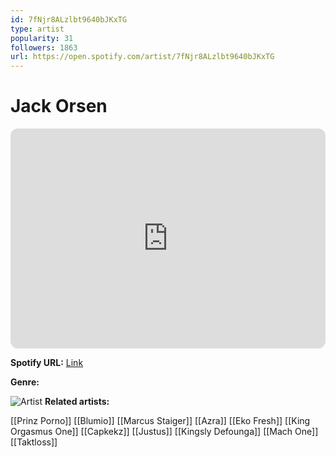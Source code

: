 ```yaml
---
id: 7fNjr8ALzlbt9640bJKxTG
type: artist
popularity: 31
followers: 1863
url: https://open.spotify.com/artist/7fNjr8ALzlbt9640bJKxTG
---
```

# Jack Orsen

<iframe style="border-radius:12px" src="https://open.spotify.com/embed/artist/7fNjr8ALzlbt9640bJKxTG" width="100%" height="352" frameBorder="0" allowfullscreen="" allow="autoplay; clipboard-write; encrypted-media; fullscreen; picture-in-picture" loading="lazy"></iframe>

**Spotify URL:** [Link](https://open.spotify.com/artist/7fNjr8ALzlbt9640bJKxTG)

**Genre:** 

![Artist](https://i.scdn.co/image/ab6761610000e5eb0de3c674b6a7e733f72401a3)
**Related artists:**

[[Prinz Porno]]
[[Blumio]]
[[Marcus Staiger]]
[[Azra]]
[[Eko Fresh]]
[[King Orgasmus One]]
[[Capkekz]]
[[Justus]]
[[Kingsly Defounga]]
[[Mach One]]
[[Taktloss]]
